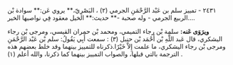 ٢٤٣١ - تمييز سلم بن عَبْد الرَّحْمَنِ الجرمي (٢) ، البَصْرِيّ،** يروي عَن:** سوادة بْن الربيع الجرمي - وله صحبة -** حديث:** الخيل معقود فِي نواصيها الخير....

**ويرَوَى عَنه:** سلمة بْن رجاء التميمي، ومحمد بْن حمران القيسي، ومرجى بْن رجاء اليشكري، قال عَبد اللَّهِ بْن أَحْمَد بْن حنبل (٣) : سمعت أَبِي يَقُولُ: سلم بْن عَبْد الرَّحْمَنِ ومرجى بْن رجاء اليشكري، ما علمت إِلاَّ خَيْرًا.ذكرناه للتمييز بينهما وقد خلط بعضهم هذه الترجمة بالتي قبلها، والصواب التمييز بينهما كما ذكرنا، والله أعلم (١) .